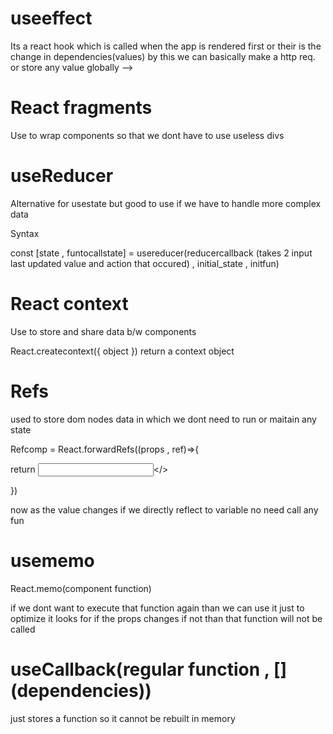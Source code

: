 # useeffect

Its a react hook which is called when the app is rendered first or their is the change in dependencies(values)
by this we can basically make a http req. or store any value globally -->


# React fragments

Use to wrap components so that we dont have to use useless divs


# useReducer
 
 Alternative for usestate but good to use if we have to handle more complex data

Syntax

 const [state , funtocallstate] = usereducer(reducercallback (takes 2 input last updated value and action that occured) , initial_state , initfun)


# React context

Use to store and share data b/w components

React.createcontext({ object }) return a context object

# Refs 

used to store dom nodes data in which we dont need to run or maitain any state

Refcomp = React.forwardRefs((props , ref)=>{

return <input ref = {ref}></>

})

<Refcomp ref = {variable}/>

now as the value changes if we directly reflect to variable no need call any fun


# usememo

React.memo(component function)

if we dont want to execute that function again 
than we can use it just to optimize it looks
for if the props changes if not than that  function will not be called


# useCallback(regular function , [] (dependencies))

just stores a function so it cannot be rebuilt in memory 



